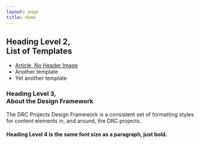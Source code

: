 ```yaml
---
layout: page
title: Home
---
```

## Heading Level 2,<br />List of Templates

* [Article, No Header Image](/design-framework/article-no-header-image.html)
* Another template
* Yet another template

### Heading Level 3,<br />About the Design Framework

The DRC Projects Design Framework is a consistent set of formatting styles for content elements in, and around, the DRC projects.

#### Heading Level 4 is the same font size as a paragraph, just bold.